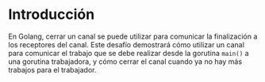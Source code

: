 # Introducción

En Golang, cerrar un canal se puede utilizar para comunicar la finalización a los receptores del canal. Este desafío demostrará cómo utilizar un canal para comunicar el trabajo que se debe realizar desde la gorutina `main()` a una gorutina trabajadora, y cómo cerrar el canal cuando ya no hay más trabajos para el trabajador.
